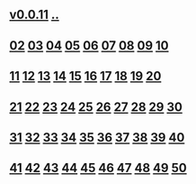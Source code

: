 ## [v0.0.11](https://github.com/littleflute/voa/edit/master/ThisIsAmerica/readme.md) [..](..)
## [02](02) [03](03) [04](04) [05](05) [06](06) [07](07) [08](08) [09](09) [10](10)
## [11](11) [12](12) [13](13) [14](14) [15](15) [16](16) [17](17) [18](18) [19](19) [20](20)
## [21](21) [22](22) [23](23) [24](24) [25](25) [26](26) [27](27) [28](28) [29](29) [30](30)
## [31](31) [32](32) [33](33) [34](34) [35](35) [36](36) [37](37) [38](38) [39](39) [40](40)
## [41](41) [42](42) [43](43) [44](44) [45](45) [46](46) [47](47) [48](48) [49](49) [50](50)

